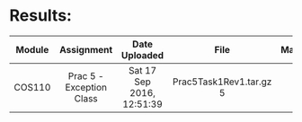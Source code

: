 # Results:

Module |        Assignment        |       Date Uploaded       |          File           | Mark | User Log
------ | :----------------------: | :-----------------------: | :---------------------: | ---: | -------:
COS110 | Prac 5 - Exception Class | Sat 17 Sep 2016, 12:51:39 | Prac5Task1Rev1.tar.gz 5 |    5 |
